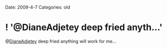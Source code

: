 Date: 2009-4-7
Categories: old

# ! '@DianeAdjetey deep fried anyth...'

@<a href="http://twitter.com/DianeAdjetey">DianeAdjetey</a> deep fried anything will work for me...
